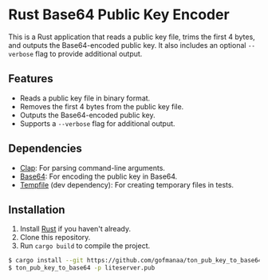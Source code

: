 # Rust Base64 Public Key Encoder

This is a Rust application that reads a public key file, trims the first 4 bytes, and outputs the Base64-encoded public key. It also includes an optional `--verbose` flag to provide additional output.

## Features

- Reads a public key file in binary format.
- Removes the first 4 bytes from the public key file.
- Outputs the Base64-encoded public key.
- Supports a `--verbose` flag for additional output.

## Dependencies

- [Clap](https://crates.io/crates/clap): For parsing command-line arguments.
- [Base64](https://crates.io/crates/base64): For encoding the public key in Base64.
- [Tempfile](https://crates.io/crates/tempfile) (dev dependency): For creating temporary files in tests.

## Installation

1. Install [Rust](https://www.rust-lang.org/tools/install) if you haven't already.
2. Clone this repository.
3. Run `cargo build` to compile the project.

```bash
$ cargo install --git https://github.com/gofmanaa/ton_pub_key_to_base64
$ ton_pub_key_to_base64 -p liteserver.pub